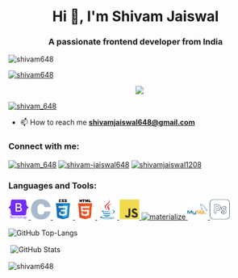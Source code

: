 <h1 align="center">Hi 👋, I'm Shivam Jaiswal</h1>
<h3 align="center">A passionate frontend developer from India</h3>
<p align="left"> <img src="https://komarev.com/ghpvc/?username=shivam648&label=Profile%20views&color=0e75b6&style=flat" alt="shivam648" /> </p>

<p align="left"> <a href="https://github.com/ryo-ma/github-profile-trophy"><img src="https://github-profile-trophy.vercel.app/?username=shivam648" alt="shivam648" /></a> </p>

<img src="https://media.giphy.com/media/p4NLw3I4U0idi/giphy.gif"  align="right" width="50%" />&nbsp;&nbsp;&nbsp;&nbsp;&nbsp;&nbsp;

<p align="left"> <a href="https://twitter.com/shivam_648" target="blank"><img src="https://img.shields.io/twitter/follow/shivam_648?logo=twitter&style=for-the-badge" alt="shivam_648" /></a> </p>

- 📫 How to reach me **shivamjaiswal648@gmail.com**
<h3 align="left">Connect with me:</h3>
<p align="left">
<a href="https://twitter.com/shivam_648" target="blank"><img align="center" src="https://cdn.jsdelivr.net/npm/simple-icons@3.0.1/icons/twitter.svg" alt="shivam_648" height="30" width="40" /></a>
<a href="https://linkedin.com/in/shivam-jaiswal648" target="blank"><img align="center" src="https://cdn.jsdelivr.net/npm/simple-icons@3.0.1/icons/linkedin.svg" alt="shivam-jaiswal648" height="30" width="40" /></a>
<a href="https://instagram.com/shivamjaiswal1208" target="blank"><img align="center" src="https://cdn.jsdelivr.net/npm/simple-icons@3.0.1/icons/instagram.svg" alt="shivamjaiswal1208" height="30" width="40" /></a>
</p>

<h3 align="left">Languages and Tools:</h3>
<p align="left"> <a href="https://getbootstrap.com" target="_blank"> <img src="https://raw.githubusercontent.com/devicons/devicon/master/icons/bootstrap/bootstrap-plain-wordmark.svg" alt="bootstrap" width="40" height="40"/> </a> <a href="https://www.cprogramming.com/" target="_blank"> <img src="https://raw.githubusercontent.com/devicons/devicon/master/icons/c/c-original.svg" alt="c" width="40" height="40"/> </a> <a href="https://www.w3schools.com/css/" target="_blank"> <img src="https://raw.githubusercontent.com/devicons/devicon/master/icons/css3/css3-original-wordmark.svg" alt="css3" width="40" height="40"/> </a> <a href="https://www.w3.org/html/" target="_blank"> <img src="https://raw.githubusercontent.com/devicons/devicon/master/icons/html5/html5-original-wordmark.svg" alt="html5" width="40" height="40"/> </a> <a href="https://www.java.com" target="_blank"> <img src="https://raw.githubusercontent.com/devicons/devicon/master/icons/java/java-original.svg" alt="java" width="40" height="40"/> </a> <a href="https://developer.mozilla.org/en-US/docs/Web/JavaScript" target="_blank"> <img src="https://raw.githubusercontent.com/devicons/devicon/master/icons/javascript/javascript-original.svg" alt="javascript" width="40" height="40"/> </a> <a href="https://materializecss.com/" target="_blank"> <img src="https://raw.githubusercontent.com/prplx/svg-logos/5585531d45d294869c4eaab4d7cf2e9c167710a9/svg/materialize.svg" alt="materialize" width="40" height="40"/> </a> <a href="https://www.mysql.com/" target="_blank"> <img src="https://raw.githubusercontent.com/devicons/devicon/master/icons/mysql/mysql-original-wordmark.svg" alt="mysql" width="40" height="40"/> </a> <a href="https://www.photoshop.com/en" target="_blank"> <img src="https://raw.githubusercontent.com/devicons/devicon/master/icons/photoshop/photoshop-line.svg" alt="photoshop" width="40" height="40"/> </a> </p>

<p><img src="https://github-readme-stats.vercel.app/api/top-langs/?username=shivam648&layout=compact&theme=chartreuse-dark&langs_count=6" alt="GitHub Top-Langs" align="center" width="40%" /></p>

<p>&nbsp;<img src="https://github-readme-stats.vercel.app/api?username=shivam648&show_icons=true&theme=chartreuse-dark" alt="GitHub Stats" align="center" width="48%" /></p>

<p><img align="center" src="https://github-readme-streak-stats.herokuapp.com/?user=shivam648&" alt="shivam648" /></p>










